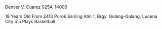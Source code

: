 Denver V. Cuarez
025A-14009

18 Years Old
From 2413 Purok Sariling Atin 1, Brgy. Gulang-Gulang, Lucena City
5'5
Plays Basketball

